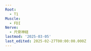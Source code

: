 ```yaml
---
Root:
  - T1
Muscle:
  - FDI
Nerve:
  - 尺骨神経
lastmod: '2025-03-05'
last_edited: 2025-02-27T00:00:00.000Z
---
```



